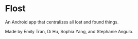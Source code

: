 # Flost
An Android app that centralizes all lost and found things.

Made by Emily Tran, Di Hu, Sophia Yang, and Stephanie Angulo.
